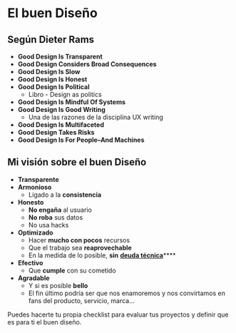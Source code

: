 # El buen Diseño

## Según **Dieter Rams**

* **Good Design Is Transparent**
* **Good Design Considers Broad Consequences**
* **Good Design Is Slow**
* **Good Design Is Honest**
* **Good Design Is Political**
  * Libro - Design as politics
* **Good Design Is Mindful Of Systems**
* **Good Design Is Good Writing**
  * Una de las razones de la disciplina UX writing
* **Good Design Is Multifaceted**
* **Good Design Takes Risks**
* **Good Design Is For People–And Machines**

## Mi visión sobre el buen Diseño

* **Transparente**
* **Armonioso**
  * Ligado a la **consistencia**
* **Honesto**
  * **No engaña** al usuario
  * **No roba** sus datos
  * No usa hacks
* **Optimizado**
  * Hacer **mucho con pocos** recursos
  * Que el trabajo sea **reaprovechable**
  * En la medida de lo posible, **sin** [**deuda técnica**](https://anchor.fm/dashboard/episode/e491cm)\*\*\*\*
* **Efectivo**
  * Que **cumple** con su cometido
* **Agradable**
  * Y si es posible **bello**
  * El fin último podría ser que nos enamoremos y nos convirtamos en fans del producto, servicio, marca…

Puedes hacerte tu propia checklist para evaluar tus proyectos y definir que es para ti el buen diseño.

